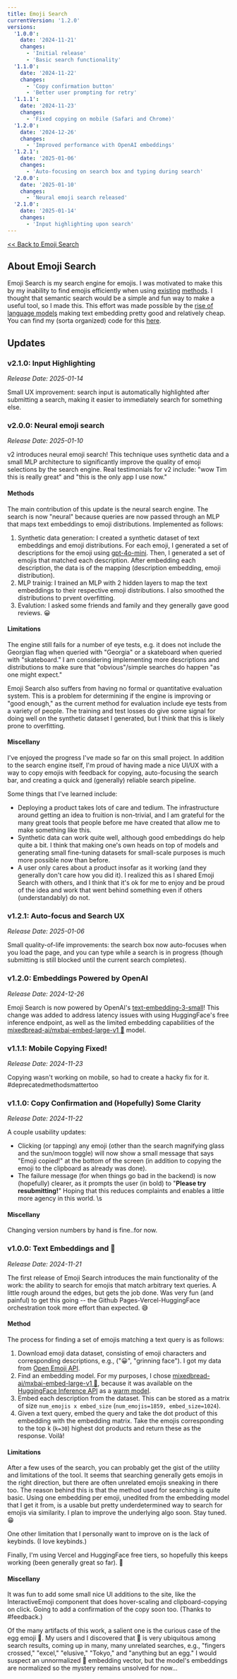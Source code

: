 ```yaml
---
title: Emoji Search
currentVersion: '1.2.0'
versions:
  '1.0.0':
    date: '2024-11-21'
    changes:
      - 'Initial release'
      - 'Basic search functionality'
  '1.1.0':
    date: '2024-11-22'
    changes:
      - 'Copy confirmation button'
      - 'Better user prompting for retry'
  '1.1.1':
    date: '2024-11-23'
    changes:
      - 'Fixed copying on mobile (Safari and Chrome)'
  '1.2.0':
    date: '2024-12-26'
    changes:
      - 'Improved performance with OpenAI embeddings'
  '1.2.1':
    date: '2025-01-06'
    changes:
      - 'Auto-focusing on search box and typing during search'
  '2.0.0':
    date: '2025-01-10'
    changes:
      - 'Neural emoji search released'
  '2.1.0':
    date: '2025-01-14'
    changes:
      - 'Input highlighting upon search'
---
```


<!-- This link is the best that I can do simply. Not ideal, as it's not robust to changes, but I liked the idea of sticking to the Markdown vibe for the whole about page, so this is what we get. Overall: 7/10. -->
[<< Back to Emoji Search](https://tim0120.github.io/projects/emoji-search)

## About Emoji Search
Emoji Search is my search engine for emojis. I was motivated to make this by my inability to find emojis efficiently when using [existing](https://www.macrumors.com/how-to/search-for-emoji-iphone/) [methods](https://www.raycast.com/FezVrasta/emoji). I thought that semantic search would be a simple and fun way to make a useful tool, so I made this. This effort was made possible by the [rise of language models](https://ogshoggoth.com/lllll.png) making text embedding pretty good and relatively cheap. You can find my (sorta organized) code for this [here](https://github.com/tim0120/emoji-search).

## Updates
### v2.1.0: Input Highlighting
*Release Date: 2025-01-14*

Small UX improvement: search input is automatically highlighted after submitting a search, making it easier to immediately search for something else.

### v2.0.0: Neural emoji search
*Release Date: 2025-01-10*

v2 introduces neural emoji search! This technique uses synthetic data and a small MLP architecture to significantly improve the quality of emoji selections by the search engine. Real testimonials for v2 include: "wow Tim this is really great" and "this is the only app I use now."

#### Methods
The main contribution of this update is the neural search engine. The search is now "neural" because queries are now passed through an MLP that maps text embeddings to emoji distributions. Implemented as follows:
1. Synthetic data generation: I created a synthetic dataset of text embeddings and emoji distributions. For each emoji, I generated a set of descriptions for the emoji using [gpt-4o-mini](https://platform.openai.com/docs/models#gpt-4o-mini). Then, I generated a set of emojis that matched each description. After embedding each description, the data is of the mapping (description embedding, emoji distribution).
2. MLP trainig: I trained an MLP with 2 hidden layers to map the text embeddings to their respective emoji distributions. I also smoothed the distributions to prvent overfitting.
3. Evalution: I asked some friends and family and they generally gave good reviews. 😀 

#### Limitations
The engine still fails for a number of eye tests, e.g. it does not include the Georgian flag when queried with "Georgia" or a skateboard when queried with "skateboard." I am considering implementing more descriptions and distributions to make sure that "obvious"/simple searches do happen "as one might expect."

Emoji Search also suffers from having no formal or quantitative evaluation system. This is a problem for determining if the engine is improving or "good enough," as the current method for evaluation include eye tests from a variety of people. The training and test losses do give some signal for doing well on the synthetic dataset I generated, but I think that this is likely prone to overfitting.

#### Miscellany
I've enjoyed the progress I've made so far on this small project. In addition to the search engine itself, I'm proud of having made a nice UI/UX with a way to copy emojis with feedback for copying, auto-focusing the search bar, and creating a quick and (generally) reliable search pipeline.

Some things that I've learned include:
- Deploying a product takes lots of care and tedium. The infrastructure around getting an idea to fruition is non-trivial, and I am grateful for the many great tools that people before me have created that allow me to make something like this.
- Synthetic data can work quite well, although good embeddings do help quite a bit. I think that making one's own heads on top of models and generating small fine-tuning datasets for small-scale purposes is much more possible now than before.
- A user only cares about a product insofar as it working (and they generally don't care how you did it). I realized this as I shared Emoji Search with others, and I think that it's ok for me to enjoy and be proud of the idea and work that went behind something even if others (understandably) do not.

### v1.2.1: Auto-focus and Search UX
*Release Date: 2025-01-06*

Small quality-of-life improvements: the search box now auto-focuses when you load the page, and you can type while a search is in progress (though submitting is still blocked until the current search completes).

### v1.2.0: Embeddings Powered by OpenAI
*Release Date: 2024-12-26*

Emoji Search is now powered by OpenAI's [text-embedding-3-small](https://platform.openai.com/docs/guides/embeddings/)! This change was added to address latency issues with using HuggingFace's free inference endpoint, as well as the limited embedding capabilities of the [mixedbread-ai/mxbai-embed-large-v1 🍞](https://huggingface.co/mixedbread-ai/mxbai-embed-large-v1) model. 

### v1.1.1: Mobile Copying Fixed!
*Release Date: 2024-11-23*

Copying wasn't working on mobile, so had to create a hacky fix for it. #deprecatedmethodsmattertoo

### v1.1.0: Copy Confirmation and (Hopefully) Some Clarity
*Release Date: 2024-11-22*

A couple usability updates:
- Clicking (or tapping) any emoji (other than the search magnifying glass and the sun/moon toggle) will now show a small message that says "Emoji copied!" at the bottom of the screen (in addition to copying the emoji to the clipboard as already was done).
- The failure message (for when things go bad in the backend) is now (hopefully) clearer, as it prompts the user (in bold) to "**Please try resubmitting!**" Hoping that this reduces complaints and enables a little more agency in this world. \s

#### Miscellany
Changing version numbers by hand is fine..for now.

### v1.0.0: Text Embeddings and 🥚
*Release Date: 2024-11-21*

The first release of Emoji Search introduces the main functionality of the work: the ability to search for emojis that match arbitrary text queries. A little rough around the edges, but gets the job done. Was very fun (and painful) to get this going -- the Github Pages-Vercel-HuggingFace orchestration took more effort than expected. 😅

#### Method
The process for finding a set of emojis matching a text query is as follows:
1. Download emoji data dataset, consisting of emoji characters and corresponding descriptions, e.g., ("😀", "grinning face"). I got my data from [Open Emoji API](https://emoji-api.com/).
2. Find an embedding model. For my purposes, I chose [mixedbread-ai/mxbai-embed-large-v1 🍞](https://huggingface.co/mixedbread-ai/mxbai-embed-large-v1), because it was available on the [HuggingFace Inference API](https://huggingface.co/docs/api-inference/en/index) as a [warm model](https://huggingface.co/docs/api-inference/supported-models).
3. Embed each description from the dataset. This can be stored as a matrix of size `num_emojis x embed_size` (`num_emojis=1859, embed_size=1024`).
4. Given a text query, embed the query and take the dot product of this embedding with the embedding matrix. Take the emojis corresponding to the top k (`k=30`) highest dot products and return these as the response. Voilà!

#### Limitations
After a few uses of the search, you can probably get the gist of the utility and limitations of the tool. It seems that searching generally gets emojis in the right direction, but there are often unrelated emojis sneaking in there too. The reason behind this is that the method used for searching is quite basic. Using one embedding per emoji, unedited from the embedding model that I get it from, is a usable but pretty underdetermined way to search for emojis via similarity. I plan to improve the underlying algo soon. Stay tuned. 😁

One other limitation that I personally want to improve on is the lack of keybinds. (I love keybinds.)

Finally, I'm using Vercel and HuggingFace free tiers, so hopefully this keeps working (been generally great so far). 🤞

#### Miscellany
It was fun to add some small nice UI additions to the site, like the InteractiveEmoji component that does hover-scaling and clipboard-copying on click. Going to add a confirmation of the copy soon too. (Thanks to #feedback.)

Of the many artifacts of this work, a salient one is the curious case of the egg emoji 🥚. My users and I discovered that 🥚 is very ubiquitous among search results, coming up in many, many unrelated searches, e.g., "fingers crossed," "excel," "elusive," "Tokyo," and "anything but an egg." I would suspect an unnormalized 🥚 embedding vector, but the model's embeddings are normalized so the mystery remains unsolved for now...
